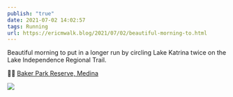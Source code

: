 ```yaml
---
publish: "true"
date: 2021-07-02 14:02:57
tags: Running
url: https://ericmwalk.blog/2021/07/02/beautiful-morning-to.html
---
```


Beautiful morning to put in a longer run by circling Lake Katrina twice on the Lake Independence Regional Trail.

🏃🏻 [Baker Park Reserve, Medina](https://maps.apple.com/?q=Baker%20Park%20Reserve%0AMedina%20MN%2055359%0AUnited%20States&ll=45.022599,-93.636728)




![](https://ericmwalk.blog/uploads/2021/941d2cb0ed.jpg)
